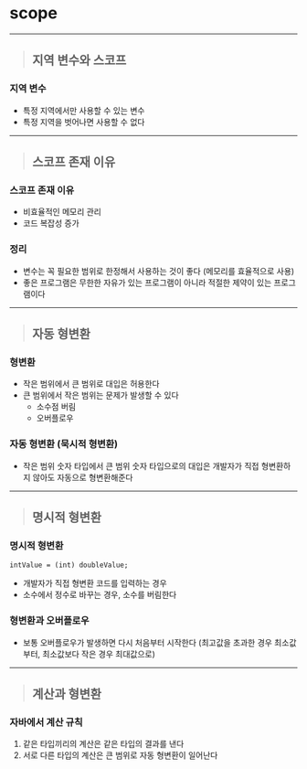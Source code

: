 
# scope

-----------------------------------------------------------------------------------------------------------------------------

> ## 지역 변수와 스코프

### 지역 변수
- 특정 지역에서만 사용할 수 있는 변수
- 특정 지역을 벗어나면 사용할 수 없다

-----------------------------------------------------------------------------------------------------------------------------

> ## 스코프 존재 이유

### 스코프 존재 이유
- 비효율적인 메모리 관리
- 코드 복잡성 증가


### 정리
- 변수는 꼭 필요한 범위로 한정해서 사용하는 것이 좋다 (메모리를 효율적으로 사용)
- 좋은 프로그램은 무한한 자유가 있는 프로그램이 아니라 적절한 제약이 있는 프로그램이다

-----------------------------------------------------------------------------------------------------------------------------

> ## 자동 형변환

### 형변환
- 작은 범위에서 큰 범위로 대입은 허용한다
- 큰 범위에서 작은 범위는 문제가 발생할 수 있다
    - 소수점 버림
    - 오버플로우


### 자동 형변환 (묵시적 형변환)
- 작은 범위 숫자 타입에서 큰 범위 숫자 타입으로의 대입은 개발자가 직접 형변환하지 않아도 자동으로 형변환해준다 

-----------------------------------------------------------------------------------------------------------------------------

> ## 명시적 형변환

### 명시적 형변환
    intValue = (int) doubleValue;
- 개발자가 직접 형변환 코드를 입력하는 경우
- 소수에서 정수로 바꾸는 경우, 소수를 버림한다


### 형변환과 오버플로우
- 보통 오버플로우가 발생하면 다시 처음부터 시작한다 (최고값을 초과한 경우 최소값부터, 최소값보다 작은 경우 최대값으로)

-----------------------------------------------------------------------------------------------------------------------------

> ## 계산과 형변환

### 자바에서 계산 규칙
1. 같은 타입끼리의 계산은 같은 타입의 결과를 낸다
2. 서로 다른 타입의 계산은 큰 범위로 자동 형변환이 일어난다









